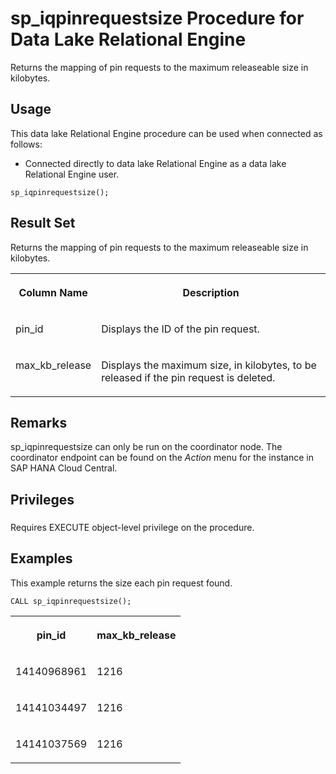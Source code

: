 <!-- loiob840d01e1af14cd490c991e2b6ce6a0d -->

# sp\_iqpinrequestsize Procedure for Data Lake Relational Engine

Returns the mapping of pin requests to the maximum releaseable size in kilobytes.



<a name="loiob840d01e1af14cd490c991e2b6ce6a0d__section_umy_gqn_14b"/>

## Usage

This data lake Relational Engine procedure can be used when connected as follows:

-   Connected directly to data lake Relational Engine as a data lake Relational Engine user.



```
sp_iqpinrequestsize();
```



<a name="loiob840d01e1af14cd490c991e2b6ce6a0d__pin_request_size_returns1"/>

## Result Set

Returns the mapping of pin requests to the maximum releaseable size in kilobytes.


<table>
<tr>
<th valign="top">

Column Name

</th>
<th valign="top">

Description

</th>
</tr>
<tr>
<td valign="top">

pin\_id

</td>
<td valign="top">

Displays the ID of the pin request.

</td>
</tr>
<tr>
<td valign="top">

max\_kb\_release

</td>
<td valign="top">

Displays the maximum size, in kilobytes, to be released if the pin request is deleted.

</td>
</tr>
</table>



<a name="loiob840d01e1af14cd490c991e2b6ce6a0d__pin_request_size_remarks1"/>

## Remarks

sp\_iqpinrequestsize can only be run on the coordinator node. The coordinator endpoint can be found on the *Action* menu for the instance in SAP HANA Cloud Central.



<a name="loiob840d01e1af14cd490c991e2b6ce6a0d__pin_request_size_priv1"/>

## Privileges



### 

Requires EXECUTE object-level privilege on the procedure.



<a name="loiob840d01e1af14cd490c991e2b6ce6a0d__pin_request_size_examples1"/>

## Examples

This example returns the size each pin request found.

```
CALL sp_iqpinrequestsize();
```


<table>
<tr>
<th valign="top">

pin\_id

</th>
<th valign="top">

max\_kb\_release

</th>
</tr>
<tr>
<td valign="top">

14140968961

</td>
<td valign="top">

1216

</td>
</tr>
<tr>
<td valign="top">

14141034497

</td>
<td valign="top">

1216

</td>
</tr>
<tr>
<td valign="top">

14141037569

</td>
<td valign="top">

1216

</td>
</tr>
</table>

